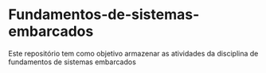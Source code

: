 # Fundamentos-de-sistemas-embarcados
Este repositório tem como objetivo armazenar as atividades da disciplina de fundamentos de sistemas embarcados
